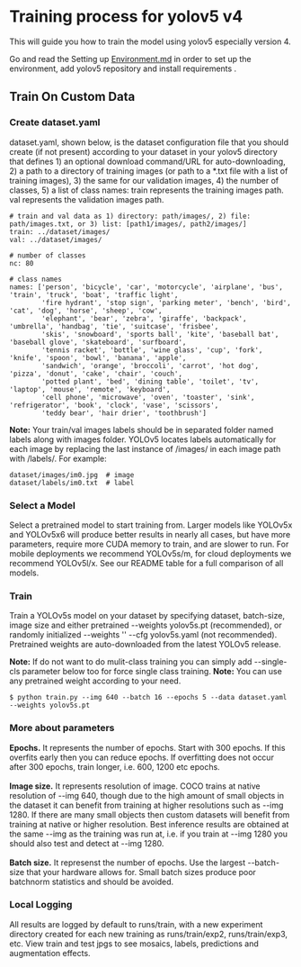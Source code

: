 <h1> Training process for yolov5 v4 </h1>
  
This will guide you how to train the model using yolov5 especially version 4.
 
Go and read the Setting up [Environment.md](https://github.com/Mu-Waleed/Computer-Vision/blob/main/Docs/Setting%20up%20Environment.md) in order to set up the environment, add yolov5 repository and install requirements .


<h2> Train On Custom Data </h2>

<h3> Create dataset.yaml </h3>

dataset.yaml, shown below, is the dataset configuration file that you should create (if not present) according to your dataset in your yolov5 directory that defines 1) an optional download command/URL for auto-downloading, 2) a path to a directory of training images (or path to a *.txt file with a list of training images), 3) the same for our validation images, 4) the number of classes, 5) a list of class names:
train represents the training images path.
val represents the validation images path.

```
# train and val data as 1) directory: path/images/, 2) file: path/images.txt, or 3) list: [path1/images/, path2/images/]
train: ../dataset/images/
val: ../dataset/images/

# number of classes
nc: 80

# class names
names: ['person', 'bicycle', 'car', 'motorcycle', 'airplane', 'bus', 'train', 'truck', 'boat', 'traffic light',
        'fire hydrant', 'stop sign', 'parking meter', 'bench', 'bird', 'cat', 'dog', 'horse', 'sheep', 'cow',
        'elephant', 'bear', 'zebra', 'giraffe', 'backpack', 'umbrella', 'handbag', 'tie', 'suitcase', 'frisbee',
        'skis', 'snowboard', 'sports ball', 'kite', 'baseball bat', 'baseball glove', 'skateboard', 'surfboard',
        'tennis racket', 'bottle', 'wine glass', 'cup', 'fork', 'knife', 'spoon', 'bowl', 'banana', 'apple',
        'sandwich', 'orange', 'broccoli', 'carrot', 'hot dog', 'pizza', 'donut', 'cake', 'chair', 'couch',
        'potted plant', 'bed', 'dining table', 'toilet', 'tv', 'laptop', 'mouse', 'remote', 'keyboard', 
        'cell phone', 'microwave', 'oven', 'toaster', 'sink', 'refrigerator', 'book', 'clock', 'vase', 'scissors', 
        'teddy bear', 'hair drier', 'toothbrush']
```

**Note:** Your train/val images labels should be in separated folder named labels along with images folder.
YOLOv5 locates labels automatically for each image by replacing the last instance of /images/ in each image path with /labels/. For example:
```
dataset/images/im0.jpg  # image
dataset/labels/im0.txt  # label
```

<h3> Select a Model </h3>
Select a pretrained model to start training from. Larger models like YOLOv5x and YOLOv5x6 will produce better results in nearly all cases, but have more parameters, require more CUDA memory to train, and are slower to run. For mobile deployments we recommend YOLOv5s/m, for cloud deployments we recommend YOLOv5l/x. See our README table for a full comparison of all models.
<h3> Train </h3>

Train a YOLOv5s model on your dataset by specifying dataset, batch-size, image size and either pretrained --weights yolov5s.pt (recommended), or randomly initialized --weights '' --cfg yolov5s.yaml (not recommended). Pretrained weights are auto-downloaded from the latest YOLOv5 release.

**Note:** If do not want to do mulit-class training you can simply add --single-cls parameter below too for force single class training.
**Note:** You can use any pretrained weight according to your need.
```
$ python train.py --img 640 --batch 16 --epochs 5 --data dataset.yaml --weights yolov5s.pt
```

<h3> More about parameters </h3>

**Epochs.** It represents the number of epochs. Start with 300 epochs. If this overfits early then you can reduce epochs. If overfitting does not occur after 300 epochs, train longer, i.e. 600, 1200 etc epochs.</br></br>
**Image size.** It represents resolution of image. COCO trains at native resolution of --img 640, though due to the high amount of small objects in the dataset it can benefit from training at higher resolutions such as --img 1280. If there are many small objects then custom datasets will benefit from training at native or higher resolution. Best inference results are obtained at the same --img as the training was run at, i.e. if you train at --img 1280 you should also test and detect at --img 1280.</br></br>
**Batch size.** It represenst the number of epochs. Use the largest --batch-size that your hardware allows for. Small batch sizes produce poor batchnorm statistics and should be avoided.</br>

<h3> Local Logging </h3>

All results are logged by default to runs/train, with a new experiment directory created for each new training as runs/train/exp2, runs/train/exp3, etc. View train and test jpgs to see mosaics, labels, predictions and augmentation effects.
